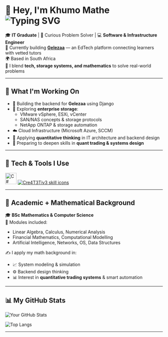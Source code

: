 # 👋 Hey, I'm Khumo Mathe     ![Typing SVG](https://readme-typing-svg.herokuapp.com?color=green&lines=Software+Developer+%7C+Storage+Engineer+%7C+Mathematician;Always+Learning+Something+New...)

🎓 **IT Graduate** | 🧠 Curious Problem Solver | 💻 **Software & Infrastructure Engineer**  
🔭 Currently building **[Gelezaa](#)** — an EdTech platform connecting learners with vetted tutors  
🌍 Based in South Africa  
🧪 I blend **tech, storage systems, and mathematics** to solve real-world problems

---

## 🔧 What I'm Working On

- 🚀 Building the backend for **Gelezaa** using Django
- 💾 Exploring **enterprise storage**:  
  - VMware vSphere, ESXi, vCenter  
  - SAN/NAS concepts & storage protocols  
  - NetApp ONTAP & storage automation  
- ☁️ Cloud Infrastructure (Microsoft Azure, SCCM)
- 🔢 Applying **quantitative thinking** in IT architecture and backend design
- 📘 Preparing to deepen skills in **quant trading & systems design**

---

## 🧰 Tech & Tools I Use



<a href="https://docs.microsoft.com/en-us/dotnet/csharp/" target="_blank" rel="noreferrer"><img src="https://raw.githubusercontent.com/danielcranney/readme-generator/main/public/icons/skills/csharp-colored.svg" width="36" height="36" alt="C#" /></a>
<a href="https://skillicons.dev">
  <img src="https://skillicons.dev/icons?i=py,js,html,css,azure,linux,bash,sqlite,github,git,vscode,csharp,django" 
       alt="Cre4T3Tiv3 skill icons" /></a>

---

## 🧠 Academic + Mathematical Background

🎓 **BSc Mathematics & Computer Science**  
📌 Modules included:  
- Linear Algebra, Calculus, Numerical Analysis  
- Financial Mathematics, Computational Modelling  
- Artificial Intelligence, Networks, OS, Data Structures  

✍️ I apply my math background in:  
- 📈 System modeling & simulation  
- ⚙️ Backend design thinking  
- 📊 Interest in **quantitative trading systems** & smart automation


---

## 📊 My GitHub Stats

![Your GitHub Stats](https://github-readme-stats.vercel.app/api?username=Khumo-Mathe&show_icons=true&theme=dark)

![Top Langs](https://github-readme-stats.vercel.app/api/top-langs/?username=Khumo-Mathe&layout=compact&theme=dark)


---
